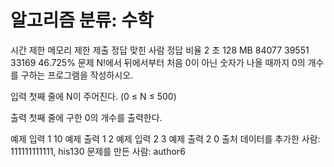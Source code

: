 # 알고리즘 분류: 수학

시간 제한	메모리 제한	제출	정답	맞힌 사람	정답 비율
2 초	128 MB	84077	39551	33169	46.725%
문제
N!에서 뒤에서부터 처음 0이 아닌 숫자가 나올 때까지 0의 개수를 구하는 프로그램을 작성하시오.

입력
첫째 줄에 N이 주어진다. (0 ≤ N ≤ 500)

출력
첫째 줄에 구한 0의 개수를 출력한다.

예제 입력 1 
10
예제 출력 1 
2
예제 입력 2 
3
예제 출력 2 
0
출처
데이터를 추가한 사람: 111111111111, his130
문제를 만든 사람: author6
